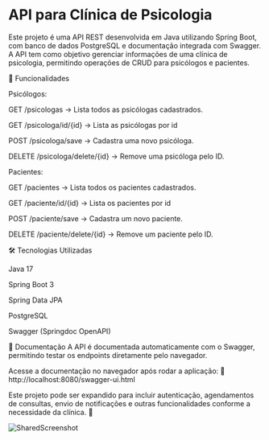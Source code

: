 <h1>API para Clínica de Psicologia</h1>
Este projeto é uma API REST desenvolvida em Java utilizando Spring Boot, com banco de dados PostgreSQL e documentação integrada com Swagger. A API tem como objetivo gerenciar informações de uma clínica de psicologia, permitindo operações de CRUD para psicólogos e pacientes.

🔹 Funcionalidades

Psicólogos:

GET /psicologas → Lista todos as psicólogas cadastrados.

GET /psicologa/id/{id} → Lista as psicólogas por id

POST /psicologa/save → Cadastra uma novo psicóloga.

DELETE /psicologa/delete/{id} → Remove uma psicóloga pelo ID.

Pacientes:

GET /pacientes → Lista todos os pacientes cadastrados.

GET /paciente/id/{id} → Lista os pacientes por id

POST /paciente/save → Cadastra um novo paciente.

DELETE /paciente/delete/{id} → Remove um paciente pelo ID.

🛠 Tecnologias Utilizadas

Java 17

Spring Boot 3

Spring Data JPA

PostgreSQL

Swagger (Springdoc OpenAPI)

📄 Documentação
A API é documentada automaticamente com o Swagger, permitindo testar os endpoints diretamente pelo navegador.

Acesse a documentação no navegador após rodar a aplicação:
🔗 http://localhost:8080/swagger-ui.html

Este projeto pode ser expandido para incluir autenticação, agendamentos de consultas, envio de notificações e outras funcionalidades conforme a necessidade da clínica. 🚀

![SharedScreenshot](https://github.com/user-attachments/assets/9a1810ff-8124-4783-8567-1b524eb65d9d)


